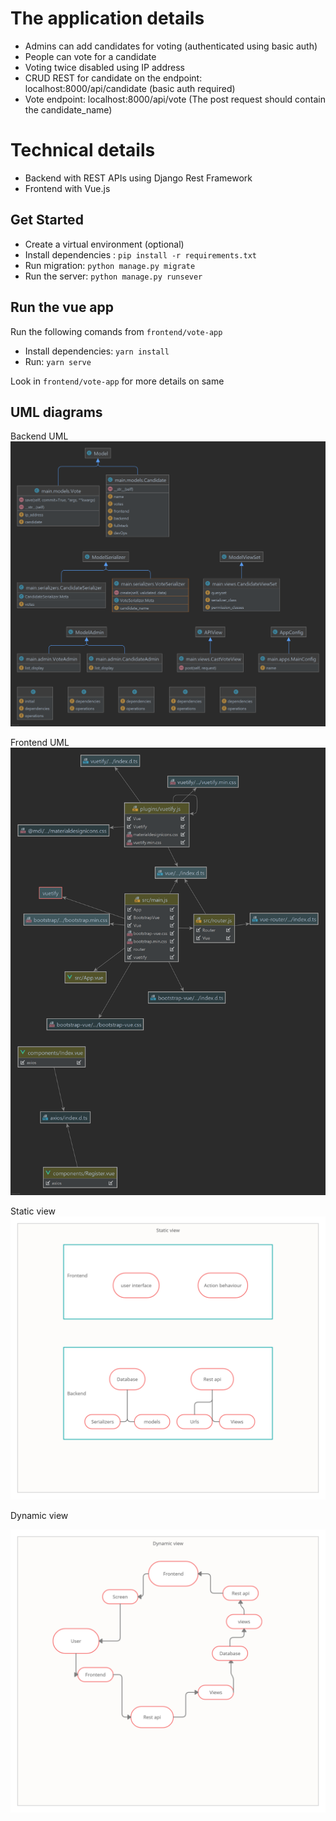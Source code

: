 # The application details

- Admins can add candidates for voting (authenticated using basic auth)
- People can vote for a candidate
- Voting twice disabled using IP address
- CRUD REST for candidate on the endpoint: localhost:8000/api/candidate (basic auth required)
- Vote endpoint: localhost:8000/api/vote (The post request should contain the candidate_name)


# Technical details

- Backend with REST APIs using Django Rest Framework
- Frontend with Vue.js

## Get Started
- Create a virtual environment (optional)
- Install dependencies : `pip install -r requirements.txt`
- Run migration: `python manage.py migrate`
- Run the server: `python manage.py runsever`

## Run the vue app
Run the following comands from `frontend/vote-app`

- Install dependencies: `yarn install`
- Run: `yarn serve`

Look in `frontend/vote-app` for more details on same

## UML diagrams

Backend UML
![alt text](main.png)

Frontend UML
![alt text](src.png)


Static view
![alt text](static.png)

Dynamic view

![alt text](dynamic.png)
